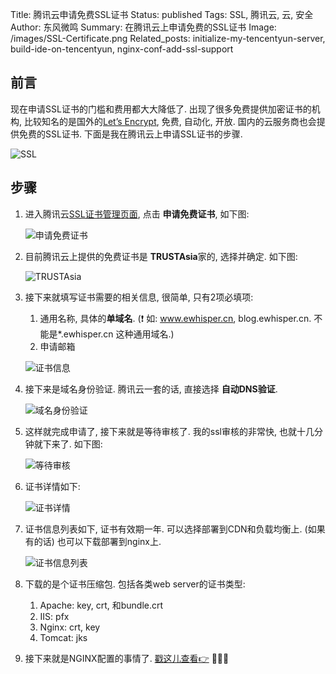 Title: 腾讯云申请免费SSL证书
Status: published
Tags: SSL, 腾讯云, 云, 安全
Author: 东风微鸣
Summary: 在腾讯云上申请免费的SSL证书
Image: /images/SSL-Certificate.png
Related_posts: initialize-my-tencentyun-server, build-ide-on-tencentyun, nginx-conf-add-ssl-support

## 前言

现在申请SSL证书的门槛和费用都大大降低了. 出现了很多免费提供加密证书的机构, 比较知名的是国外的[Let’s Encrypt](https://letsencrypt.org/), 免费, 自动化, 开放. 国内的云服务商也会提供免费的SSL证书. 下面是我在腾讯云上申请SSL证书的步骤.

![SSL](./images/SSL-Certificate.png)

## 步骤

1. 进入腾讯云[SSL证书管理页面](https://console.cloud.tencent.com/ssl), 点击 **申请免费证书**, 如下图:

    ![申请免费证书](./images/tencentyun_app_ssl_1.png)

2. 目前腾讯云上提供的免费证书是 **TRUSTAsia**家的, 选择并确定. 如下图:

    ![TRUSTAsia](./images/tencentyun_app_ssl_2.png)

3. 接下来就填写证书需要的相关信息, 很简单, 只有2项必填项:

    1. 通用名称, 具体的**单域名**. (:exclamation: 如: www.ewhisper.cn, blog.ewhisper.cn. 不能是*.ewhisper.cn 这种通用域名.)
    2. 申请邮箱

    ![证书信息](./images/tencentyun_app_ssl_3.png)

4. 接下来是域名身份验证. 腾讯云一套的话, 直接选择 **自动DNS验证**. 

    ![域名身份验证](./images/tencentyun_app_ssl_4.png)

5. 这样就完成申请了, 接下来就是等待审核了. 我的ssl审核的非常快, 也就十几分钟就下来了. 如下图:

    ![等待审核](./images/tencentyun_app_ssl_5.png)

6. 证书详情如下:

    ![证书详情](./images/tencentyun_app_ssl_6.png)

7. 证书信息列表如下, 证书有效期一年. 可以选择部署到CDN和负载均衡上. (如果有的话) 也可以下载部署到nginx上.

    ![证书信息列表](./images/tencentyun_app_ssl_7.png)

8. 下载的是个证书压缩包. 包括各类web server的证书类型:

    1. Apache: key, crt, 和bundle.crt
    2. IIS: pfx
    3. Nginx: crt, key
    4. Tomcat: jks

9. 接下来就是NGINX配置的事情了. [戳这儿查看:point_right:]({filename}./nginx-conf-add-ssl-support.md) :tada::tada::tada:

